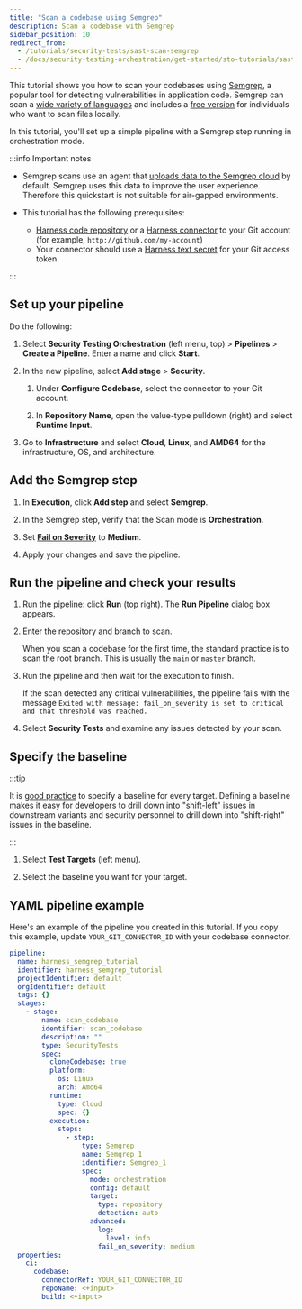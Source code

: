 ```yaml
---
title: "Scan a codebase using Semgrep"
description: Scan a codebase with Semgrep
sidebar_position: 10
redirect_from:
  - /tutorials/security-tests/sast-scan-semgrep
  - /docs/security-testing-orchestration/get-started/sto-tutorials/sast-scan-semgrep
---
```


<CTABanner
  buttonText="Learn More"
  title="Continue your learning journey."
  tagline="Take a Security Testing Orchestration certification today!"
  link="/university/sto"
  closable={true}
  target="_self"
/>

This tutorial shows you how to scan your codebases using [Semgrep](https://semgrep.dev), a popular tool for detecting vulnerabilities in application code. Semgrep can scan a [wide variety of languages](https://semgrep.dev/docs/supported-languages/) and includes a [free version](https://semgrep.dev/pricing/) for individuals who want to scan files locally.

In this tutorial, you'll set up a simple pipeline with a Semgrep step running in orchestration mode.

<!-- ![](../static/semgrep-ingest-pipeline.png) -->

:::info Important notes


- Semgrep scans use an agent that [uploads data to the Semgrep cloud](https://semgrep.dev/docs/metrics/) by default. Semgrep uses this data to improve the user experience. Therefore this quickstart is not suitable for air-gapped environments.

- This tutorial has the following prerequisites:
  - [Harness code repository](/docs/code-repository/get-started/overview) or a [Harness connector](/docs/platform/connectors/code-repositories/connect-to-code-repo) to your Git account (for example, `http://github.com/my-account`)
  - Your connector should use a [Harness text secret](/docs/platform/secrets/add-use-text-secrets) for your Git access token.

:::


## Set up your pipeline

Do the following:

1. Select **Security Testing Orchestration** (left menu, top) > **Pipelines** > **Create a Pipeline**. Enter a name and click **Start**.

2. In the new pipeline, select **Add stage** > **Security**.

   1. Under **Configure Codebase**, select the connector to your Git account.

   2. In **Repository Name**, open the value-type pulldown (right) and select **Runtime Input**.

     <!-- DocImage path={require('./static/sast-semgrep-tutorial/configure-codebase.png')} width="50%" height="50%" title="Configure codebase to specify repository at runtime" / -->


5. Go to **Infrastructure** and select **Cloud**, **Linux**, and **AMD64** for the infrastructure, OS, and architecture.


## Add the Semgrep  step

1. In **Execution**, click **Add step** and select **Semgrep**.

2. In the Semgrep step, verify that the Scan mode is **Orchestration**.

3. Set [**Fail on Severity**](/docs/security-testing-orchestration/get-started/key-concepts/fail-pipelines-by-severity) to **Medium**.

3. Apply your changes and save the pipeline. 



## Run the pipeline and check your results

1. Run the pipeline: click **Run** (top right). The **Run Pipeline** dialog box appears.

2. Enter the repository and branch to scan.

   When you scan a codebase for the first time, the standard practice is to scan the root branch. This is usually the `main` or `master` branch.

3. Run the pipeline and then wait for the execution to finish.

   If the scan detected any critical vulnerabilities, the pipeline fails with the message `Exited with message: fail_on_severity is set to critical and that threshold was reached.`

   <!-- ![pipeline failed, critical issues found](./static/sast-semgrep-tutorial/pipeline-failed-critical-issues-found.png) -->

4. Select **Security Tests** and examine any issues detected by your scan.

   <!-- ![view scan results](./static/sast-semgrep-tutorial/security-tests-results.png) -->

## Specify the baseline

:::tip

It is [good practice](/docs/security-testing-orchestration/get-started/key-concepts/targets-and-baselines#why-you-should-define-a-baseline-for-every-sto-target) to specify a baseline for every target. Defining a baseline makes it easy for developers to drill down into "shift-left" issues in downstream variants and security personnel to drill down into "shift-right" issues in the baseline.

:::

1. Select **Test Targets** (left menu).

2. Select the baseline you want for your target.

<!-- ![set the baseline](./static/sast-semgrep-tutorial/baseline-set.png) -->

## YAML pipeline example

Here's an example of the pipeline you created in this tutorial. If you copy this example, update `YOUR_GIT_CONNECTOR_ID` with your codebase connector.

```yaml
pipeline:
  name: harness_semgrep_tutorial
  identifier: harness_semgrep_tutorial
  projectIdentifier: default
  orgIdentifier: default
  tags: {}
  stages:
    - stage:
        name: scan_codebase
        identifier: scan_codebase
        description: ""
        type: SecurityTests
        spec:
          cloneCodebase: true
          platform:
            os: Linux
            arch: Amd64
          runtime:
            type: Cloud
            spec: {}
          execution:
            steps:
              - step:
                  type: Semgrep
                  name: Semgrep_1
                  identifier: Semgrep_1
                  spec:
                    mode: orchestration
                    config: default
                    target:
                      type: repository
                      detection: auto
                    advanced:
                      log:
                        level: info
                      fail_on_severity: medium
  properties:
    ci:
      codebase:
        connectorRef: YOUR_GIT_CONNECTOR_ID
        repoName: <+input>
        build: <+input>
```
